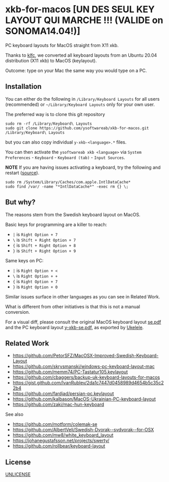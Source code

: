 # xkb-for-macos [UN DES SEUL KEY LAYOUT QUI MARCHE !!! (VALIDE on SONOMA14.04!)]

PC keyboard layouts for MacOS straight from X11 xkb.

Thanks to [klfc](https://github.com/39aldo39/klfc),
we converted all keyboard layouts from an Ubuntu 20.04 distribution (X11 xkb) to MacOS (keylayout).

Outcome: type on your Mac the same way you would type on a PC.


## Installation

You can either do the following in `/Library/Keyboard Layouts` for all users (recommended)
or `~/Library/Keyboard Layouts` only for your own user.

The preferred way is to clone this git repository

```
sudo rm -rf /Library/Keyboard\ Layouts
sudo git clone https://github.com/ysoftwareab/xkb-for-macos.git /Library/Keyboard\ Layouts
```

but you can also copy individual `y-xkb-<language>.*` files.

You can then activate the `ysoftwareab xkb <language>`
via `System Preferences` - `Keyboard` - `Keyboard (tab)` - `Input Sources`.

**NOTE** If you are having issues activating a keyboard,
try the following and restart ([source](https://apple.stackexchange.com/q/21691/31369)).

```
sudo rm /System/Library/Caches/com.apple.IntlDataCache*
sudo find /var/ -name "*IntlDataCache*" -exec rm {} \;
```


## But why?

The reasons stem from the Swedish keyboard layout on MacOS.

Basic keys for programming are a killer to reach:

* `|` is `Right Option + 7`
* `\` is `Shift + Right Option + 7`
* `{` is `Shift + Right Option + 8`
* `}` is `Shift + Right Option + 9`

Same keys on PC:

* `|` is `Right Option + <`
* `\` is `Right Option + +`
* `{` is `Right Option + 7`
* `}` is `Right Option + 0`

Similar issues surface in other languages as you can see in Related Work.

What is different from other initiatives is that this is not a manual conversion.

For a visual diff, please consult the original MacOS keyboard layout [se.pdf](se.pdf)
and the PC keyboard layout [y-xkb-se.pdf](y-xkb-se.pdf), as exported by [Ukelele](https://software.sil.org/ukelele/).


## Related Work

* https://github.com/PetorSFZ/MacOSX-Improved-Swedish-Keyboard-Layout
* https://github.com/skrysmanski/windows-pc-keyboard-layout-mac
* https://github.com/memm74/PC-Tastatur105.keylayout
* https://github.com/cbaggers/backup-uk-keyboard-layouts-for-macos
* https://gist.github.com/IvanRublev/2da1c7447d0458989d4654b5c35c22b4
* https://github.com/fardjad/persian-pc.keylayout
* https://github.com/kalbason/MacOS-Ukrainian-PC-keyboard-layout
* https://github.com/zaki/mac-hun-keyboard


See also

* https://github.com/motform/colemak-se
* https://github.com/AlbertVeli/Swedish-Dvorak--svdvorak--for-OSX
* https://github.com/mw8/white_keyboard_layout
* https://johanegustafsson.net/projects/swerty/
* https://github.com/rollbear/keyboard-layout


## License

[UNLICENSE](UNLICENSE)
